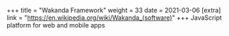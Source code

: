 +++
title = "Wakanda Framework"
weight = 33
date = 2021-03-06
[extra]
link = "https://en.wikipedia.org/wiki/Wakanda_(software)"
+++
JavaScript platform for web and mobile apps

